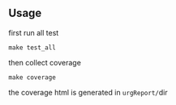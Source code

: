 ## Usage
first run all test
```
make test_all
```
then collect coverage
```
make coverage
```
the coverage html is generated in `urgReport/`dir